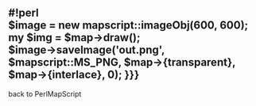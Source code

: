 #!perl                                                                                      
$image = new mapscript::imageObj(600, 600);                                                 
my $img = $map->draw();                                                                     
$image->saveImage('out.png', $mapscript::MS_PNG, $map->{transparent}, $map->{interlace}, 0);
}}}                                                                                         
----                                                                                        
back to PerlMapScript                                                                       

